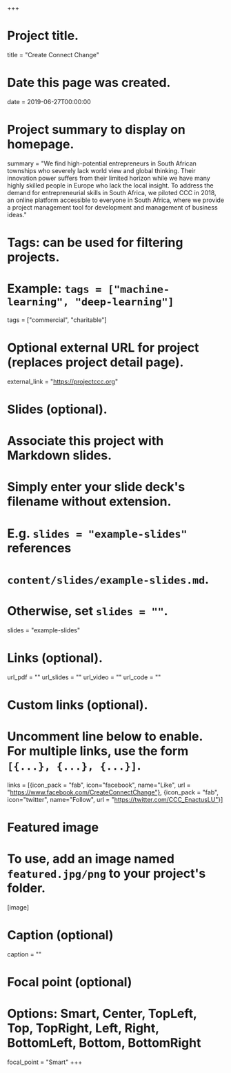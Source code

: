 +++
# Project title.
title = "Create Connect Change"

# Date this page was created.
date = 2019-06-27T00:00:00

# Project summary to display on homepage.
summary = "We find high-potential entrepreneurs in South African townships who severely lack world view and global thinking. Their innovation power suffers from their limited horizon while we have many highly skilled people in Europe who lack the local insight. To address the demand for entrepreneurial skills in South Africa, we piloted CCC in 2018, an online platform accessible to everyone in South Africa, where we provide a project management tool for development and management of business ideas."

# Tags: can be used for filtering projects.
# Example: `tags = ["machine-learning", "deep-learning"]`
tags = ["commercial", "charitable"]

# Optional external URL for project (replaces project detail page).
external_link = "https://projectccc.org"

# Slides (optional).
#   Associate this project with Markdown slides.
#   Simply enter your slide deck's filename without extension.
#   E.g. `slides = "example-slides"` references 
#   `content/slides/example-slides.md`.
#   Otherwise, set `slides = ""`.
slides = "example-slides"

# Links (optional).
url_pdf = ""
url_slides = ""
url_video = ""
url_code = ""

# Custom links (optional).
#   Uncomment line below to enable. For multiple links, use the form `[{...}, {...}, {...}]`.
links = [{icon_pack = "fab", icon="facebook", name="Like", url = "https://www.facebook.com/CreateConnectChange"}, {icon_pack = "fab", icon="twitter", name="Follow", url = "https://twitter.com/CCC_EnactusLU"}]

# Featured image
# To use, add an image named `featured.jpg/png` to your project's folder. 
[image]
  # Caption (optional)
  caption = ""
  
  # Focal point (optional)
  # Options: Smart, Center, TopLeft, Top, TopRight, Left, Right, BottomLeft, Bottom, BottomRight
  focal_point = "Smart"
+++
